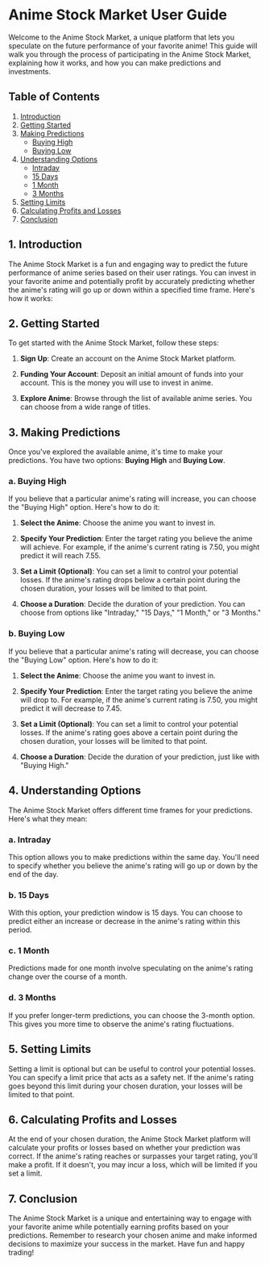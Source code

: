 # Anime Stock Market User Guide

Welcome to the Anime Stock Market, a unique platform that lets you speculate on the future performance of your favorite anime! This guide will walk you through the process of participating in the Anime Stock Market, explaining how it works, and how you can make predictions and investments.

## Table of Contents
1. [Introduction](#introduction)
2. [Getting Started](#getting-started)
3. [Making Predictions](#making-predictions)
   - [Buying High](#buying-high)
   - [Buying Low](#buying-low)
4. [Understanding Options](#understanding-options)
   - [Intraday](#intraday)
   - [15 Days](#15-days)
   - [1 Month](#1-month)
   - [3 Months](#3-months)
5. [Setting Limits](#setting-limits)
6. [Calculating Profits and Losses](#calculating-profits-and-losses)
7. [Conclusion](#conclusion)

## 1. Introduction<a name="introduction"></a>

The Anime Stock Market is a fun and engaging way to predict the future performance of anime series based on their user ratings. You can invest in your favorite anime and potentially profit by accurately predicting whether the anime's rating will go up or down within a specified time frame. Here's how it works:

## 2. Getting Started<a name="getting-started"></a>

To get started with the Anime Stock Market, follow these steps:

1. **Sign Up**: Create an account on the Anime Stock Market platform.

2. **Funding Your Account**: Deposit an initial amount of funds into your account. This is the money you will use to invest in anime.

3. **Explore Anime**: Browse through the list of available anime series. You can choose from a wide range of titles.

## 3. Making Predictions<a name="making-predictions"></a>

Once you've explored the available anime, it's time to make your predictions. You have two options: **Buying High** and **Buying Low**.

### a. Buying High<a name="buying-high"></a>

If you believe that a particular anime's rating will increase, you can choose the "Buying High" option. Here's how to do it:

1. **Select the Anime**: Choose the anime you want to invest in.

2. **Specify Your Prediction**: Enter the target rating you believe the anime will achieve. For example, if the anime's current rating is 7.50, you might predict it will reach 7.55.

3. **Set a Limit (Optional)**: You can set a limit to control your potential losses. If the anime's rating drops below a certain point during the chosen duration, your losses will be limited to that point.

4. **Choose a Duration**: Decide the duration of your prediction. You can choose from options like "Intraday," "15 Days," "1 Month," or "3 Months."

### b. Buying Low<a name="buying-low"></a>

If you believe that a particular anime's rating will decrease, you can choose the "Buying Low" option. Here's how to do it:

1. **Select the Anime**: Choose the anime you want to invest in.

2. **Specify Your Prediction**: Enter the target rating you believe the anime will drop to. For example, if the anime's current rating is 7.50, you might predict it will decrease to 7.45.

3. **Set a Limit (Optional)**: You can set a limit to control your potential losses. If the anime's rating goes above a certain point during the chosen duration, your losses will be limited to that point.

4. **Choose a Duration**: Decide the duration of your prediction, just like with "Buying High."

## 4. Understanding Options<a name="understanding-options"></a>

The Anime Stock Market offers different time frames for your predictions. Here's what they mean:

### a. Intraday<a name="intraday"></a>

This option allows you to make predictions within the same day. You'll need to specify whether you believe the anime's rating will go up or down by the end of the day.

### b. 15 Days<a name="15-days"></a>

With this option, your prediction window is 15 days. You can choose to predict either an increase or decrease in the anime's rating within this period.

### c. 1 Month<a name="1-month"></a>

Predictions made for one month involve speculating on the anime's rating change over the course of a month.

### d. 3 Months<a name="3-months"></a>

If you prefer longer-term predictions, you can choose the 3-month option. This gives you more time to observe the anime's rating fluctuations.

## 5. Setting Limits<a name="setting-limits"></a>

Setting a limit is optional but can be useful to control your potential losses. You can specify a limit price that acts as a safety net. If the anime's rating goes beyond this limit during your chosen duration, your losses will be limited to that point.

## 6. Calculating Profits and Losses<a name="calculating-profits-and-losses"></a>

At the end of your chosen duration, the Anime Stock Market platform will calculate your profits or losses based on whether your prediction was correct. If the anime's rating reaches or surpasses your target rating, you'll make a profit. If it doesn't, you may incur a loss, which will be limited if you set a limit.

## 7. Conclusion<a name="conclusion"></a>

The Anime Stock Market is a unique and entertaining way to engage with your favorite anime while potentially earning profits based on your predictions. Remember to research your chosen anime and make informed decisions to maximize your success in the market. Have fun and happy trading!
